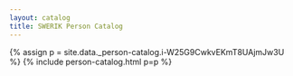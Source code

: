 ```yaml
---
layout: catalog
title: SWERIK Person Catalog
---
```

{% assign p = site.data._person-catalog.i-W25G9CwkvEKmT8UAjmJw3U %}
{% include person-catalog.html p=p %}

